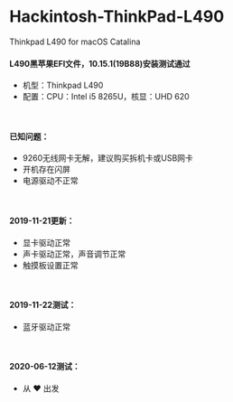 # Hackintosh-ThinkPad-L490
Thinkpad L490 for macOS Catalina

#### L490黑苹果EFI文件，10.15.1(19B88)安装测试通过<br/>
- 机型：Thinkpad L490<br/>
- 配置：CPU：Intel i5 8265U，核显：UHD 620<br/>
<br/>

#### 已知问题：<br/>
- 9260无线网卡无解，建议购买拆机卡或USB网卡<br/>
- 开机存在闪屏<br/>
- 电源驱动不正常<br/>
<br/>

#### 2019-11-21更新：<br/>
- 显卡驱动正常<br/>
- 声卡驱动正常，声音调节正常<br/>
- 触摸板设置正常<br/>
<br/>

#### 2019-11-22测试：<br/>
- 蓝牙驱动正常
<br/>

#### 2020-06-12测试：<br/>
- 从 :heart: 出发
<br/>
